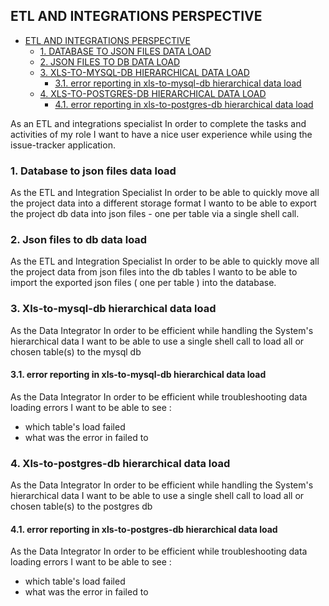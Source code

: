 ##  ETL AND INTEGRATIONS PERSPECTIVE
* [ ETL AND INTEGRATIONS PERSPECTIVE](#-etl-and-integrations-perspective)
  * [1. DATABASE TO JSON FILES DATA LOAD](#1-database-to-json-files-data-load)
  * [2. JSON FILES TO DB DATA LOAD](#2-json-files-to-db-data-load)
  * [3. XLS-TO-MYSQL-DB HIERARCHICAL DATA LOAD](#3-xls-to-mysql-db-hierarchical-data-load)
    * [3.1. error reporting in xls-to-mysql-db hierarchical data load ](#31-error-reporting-in-xls-to-mysql-db-hierarchical-data-load-)
  * [4. XLS-TO-POSTGRES-DB HIERARCHICAL DATA LOAD](#4-xls-to-postgres-db-hierarchical-data-load)
    * [4.1. error reporting in xls-to-postgres-db hierarchical data load ](#41-error-reporting-in-xls-to-postgres-db-hierarchical-data-load-)


As an ETL and integrations specialist 
In order to complete the tasks and activities of my role
I want to have a nice user experience while using the issue-tracker application.

    

### 1. Database to json files data load
As the ETL and Integration Specialist 
In order to be able to quickly move all the project data into a different storage format 
I wanto to be able to export the project db data into json files - one per table via a single shell call. 

    

### 2. Json files to db data load
As the ETL and Integration Specialist 
In order to be able to quickly move all the project data from json files into the db tables
I wanto to be able to import the exported json files ( one per table ) into the database. 

    

### 3. Xls-to-mysql-db hierarchical data load
As the Data Integrator
In order to be efficient while handling the System's hierarchical data 
I want to be able to
use a single shell call to load all or chosen table(s) to the mysql db 

    

#### 3.1. error reporting in xls-to-mysql-db hierarchical data load 
As the Data Integrator
In order to be efficient while troubleshooting data loading errors 
I want to be able to see : 
 - which table's load failed
 - what was the error in failed to 

    

### 4. Xls-to-postgres-db hierarchical data load
As the Data Integrator
In order to be efficient while handling the System's hierarchical data
 I want to be able to
use a single shell call to load all or chosen table(s) to the postgres db 

    

#### 4.1. error reporting in xls-to-postgres-db hierarchical data load 
As the Data Integrator
In order to be efficient while troubleshooting data loading errors 
I want to be able to see : 
 - which table's load failed
 - what was the error in failed to 

    

